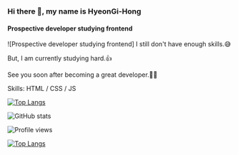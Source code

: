 ### Hi there 👋, my name is HyeonGi-Hong
#### Prospective developer studying frontend
![Prospective developer studying frontend]
I still don't have enough skills.😅

But, I am currently studying hard.👍

See you soon after becoming a great developer.👏👏

Skills: HTML / CSS / JS


[![Top Langs](https://github-readme-stats.vercel.app/api/top-langs/?username=HyeonGi-Hong)](https://github.com/anuraghazra/github-readme-stats)

![GitHub stats](https://github-readme-stats.vercel.app/api?username=HyeonGi-Hong&show_icons=true&count_private=true)  

![Profile views](https://gpvc.arturio.dev/HyeonGi-Hong)  

[![Top Langs](https://github-readme-stats.vercel.app/api/top-langs/?HyeonGi-Hong=anuraghazra&layout=compact)](https://github.com/HyeonGi-Hong/github-readme-stats)
